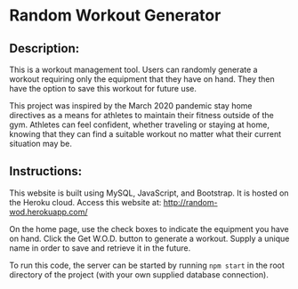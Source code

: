 # Random Workout Generator

## Description:
This is a workout management tool.  Users can randomly generate a workout requiring only the equipment that they have on hand.  They then have the option to save this workout for future use.

This project was inspired by the March 2020 pandemic stay home directives as a means for athletes to maintain their fitness outside of the gym.  Athletes can feel confident, whether traveling or staying at home, knowing that they can find a suitable workout no matter what their current situation may be.

## Instructions:
This website is built using MySQL, JavaScript, and Bootstrap. It is hosted on the Heroku cloud. Access this website at: http://random-wod.herokuapp.com/

On the home page, use the check boxes to indicate the equipment you have on hand.  Click the Get W.O.D. button to generate a workout.  Supply a unique name in order to save and retrieve it in the future.  

To run this code, the server can be started by running `npm start` in the root directory of the project (with your own supplied database connection).
